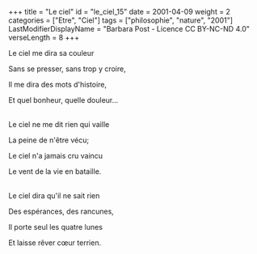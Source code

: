 +++
title = "Le ciel"
id = "le_ciel_15"
date = 2001-04-09
weight = 2
categories = ["Etre", "Ciel"]
tags = ["philosophie", "nature", "2001"]
LastModifierDisplayName = "Barbara Post - Licence CC BY-NC-ND 4.0"
verseLength = 8
+++

Le ciel me dira sa couleur

Sans se presser, sans trop y croire,

Il me dira des mots d'histoire,

Et quel bonheur, quelle douleur...

 \
Le ciel ne me dit rien qui vaille

La peine de n'être vécu;

Le ciel n'a jamais cru vaincu

Le vent de la vie en bataille.

 \
Le ciel dira qu'il ne sait rien

Des espérances, des rancunes,

Il porte seul les quatre lunes

Et laisse rêver cœur terrien.
